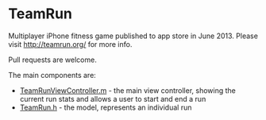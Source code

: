 TeamRun
=======

Multiplayer iPhone fitness game published to app store in June 2013.  Please visit http://teamrun.org/ for more info.

Pull requests are welcome.

The main components are:

- [TeamRunViewController.m](TeamRun/TeamRun/TeamRunViewController.m) - the main view controller, showing the current run stats and allows a user to start and end a run
- [TeamRun.h](TeamRun/TeamRun/TeamRun.h) - the model, represents an individual run
